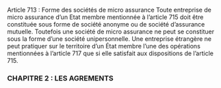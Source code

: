 Article 713 : Forme des sociétés de micro assurance
Toute entreprise de micro assurance d’un Etat membre mentionnée à l’article 715 doit être constituée sous forme de société anonyme ou de société d’assurance mutuelle.
Toutefois une société de micro assurance ne peut se constituer sous la forme d’une société unipersonnelle.
Une entreprise étrangère ne peut pratiquer sur le territoire d’un État membre l’une des opérations mentionnées à l’article 717 que si elle satisfait aux dispositions de l’article 715.
### CHAPITRE 2 : LES AGREMENTS
